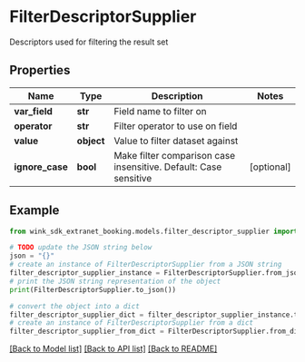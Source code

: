 # FilterDescriptorSupplier

Descriptors used for filtering the result set

## Properties

Name | Type | Description | Notes
------------ | ------------- | ------------- | -------------
**var_field** | **str** | Field name to filter on | 
**operator** | **str** | Filter operator to use on field | 
**value** | **object** | Value to filter dataset against | 
**ignore_case** | **bool** | Make filter comparison case insensitive. Default: Case sensitive  | [optional] 

## Example

```python
from wink_sdk_extranet_booking.models.filter_descriptor_supplier import FilterDescriptorSupplier

# TODO update the JSON string below
json = "{}"
# create an instance of FilterDescriptorSupplier from a JSON string
filter_descriptor_supplier_instance = FilterDescriptorSupplier.from_json(json)
# print the JSON string representation of the object
print(FilterDescriptorSupplier.to_json())

# convert the object into a dict
filter_descriptor_supplier_dict = filter_descriptor_supplier_instance.to_dict()
# create an instance of FilterDescriptorSupplier from a dict
filter_descriptor_supplier_from_dict = FilterDescriptorSupplier.from_dict(filter_descriptor_supplier_dict)
```
[[Back to Model list]](../README.md#documentation-for-models) [[Back to API list]](../README.md#documentation-for-api-endpoints) [[Back to README]](../README.md)


